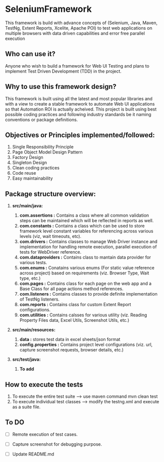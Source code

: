 # SeleniumFramework
This framework is build with advance concepts of (Selenium, Java, Maven, TestNg, Extent Reports, Xcelite, Apache POI) to test web applications on multiple browsers with data driven capabilities and error free parallel execution

## Who can use it?
Anyone who wish to build a framework for Web UI Testing and plans to implement Test Driven Development (TDD) in the project.

## Why to use this framework design?
This framework is built using all the latest and most popular libraries and with a view to create a stable framework to automate Web UI applications so that Automation ROI is actually acheived. This project is built using best possible coding practices and following industry standards be it naming conventions or package definitions.

## Objectives or Principles implemented/followed: 
1. Single Responsibility Principle
2. Page Object Model Design Pattern
3. Factory Design
4. Singleton Design
5. Clean coding practices
6. Code reuse
7. Easy maintainability

## Package structure overview: 
1. **src/main/java:** 
    1. **com.assertions :** Contains a class where all common validation steps can be maintained which will be reflected in reports as well.
    2. **com.constants :** Contains a class which can be used to store framework level constant variables for referencing across various levels (viz, wait timeouts, etc).
    3. **com.drivers :** Contains classes to manage Web Driver instance and implementation for handling remote execution, parallel execution of tests for WebDriver reference.
    4. **com.dataproviders :** Contains class to mantain data provider for various tests.
    5. **com.enums :** Conatains various enums (For static value reference across project) based on requirements (viz. Browser Type, Wait type, etc.)
    6. **com.pages :** Contains class for each page on the web app and a Base Class for all page actions method references.
    7. **com.listeners :** Contains classes to provide definite implementation of TestNg listeners.
    8. **com.reports :** Contains class for custom Extent Report configurations.
    9. **com.utilities :** Contains calsses for various utility (viz. Reading Property Files data, Excel Utils, Screenshot Utils, etc.)
    
2. **src/main/resources:** 
    1. **data :** stores test data in excel sheets/json format
    2. **config.properties :** Contains project level configurations (viz. url, capture screenshot requests, browser details, etc.)
    
3. **src/test/java:** 
    1. **To add** 
    
## How to execute the tests
1. To execute the entire test suite --> use maven command mvn clean test
2. To execute individual test classes --> modify the testng.xml and execute as a suite file.

## To DO
- [ ] Remote execution of test cases.  
- [ ] Capture screenshot for debugging purpose.    
- [ ] Update README.md  
    
